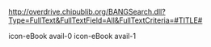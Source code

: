 http://overdrive.chipublib.org/BANGSearch.dll?Type=FullText&FullTextField=All&FullTextCriteria=#TITLE#


icon-eBook avail-0
icon-eBook avail-1